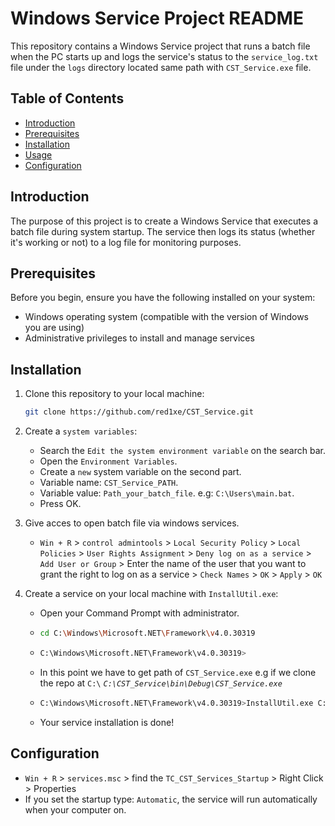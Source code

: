 # Windows Service Project README

This repository contains a Windows Service project that runs a batch file when the PC starts up and logs the service's status to the `service_log.txt` file under the `logs` directory located same path with `CST_Service.exe` file.

## Table of Contents

- [Introduction](#introduction)
- [Prerequisites](#prerequisites)
- [Installation](#installation)
- [Usage](#usage)
- [Configuration](#configuration)

## Introduction

The purpose of this project is to create a Windows Service that executes a batch file during system startup. The service then logs its status (whether it's working or not) to a log file for monitoring purposes.

## Prerequisites

Before you begin, ensure you have the following installed on your system:

- Windows operating system (compatible with the version of Windows you are using)
- Administrative privileges to install and manage services

## Installation

1. Clone this repository to your local machine:

   ```bash
   git clone https://github.com/red1xe/CST_Service.git
   ```

2. Create a `system variables`:

   - Search the `Edit the system environment variable` on the search bar.
   - Open the `Environment Variables`.
   - Create a `new` system variable on the second part.
   - Variable name: `CST_Service_PATH`.
   - Variable value: `Path_your_batch_file`. e.g: `C:\Users\main.bat`.
   - Press OK.

3. Give acces to open batch file via windows services.

   - `Win + R` > `control admintools` > `Local Security Policy` > `Local Policies` > `User Rights Assignment` > `Deny log on as a service` > `Add User or Group` > Enter the name of the user that you want to grant the right to log on as a service > `Check Names` > `OK` > `Apply` > `OK`

3. Create a service on your local machine with `InstallUtil.exe`:

   - Open your Command Prompt with administrator.
   - ```bash
     cd C:\Windows\Microsoft.NET\Framework\v4.0.30319
     ```
   - ```bash
     C:\Windows\Microsoft.NET\Framework\v4.0.30319>
     ```
   - In this point we have to get path of `CST_Service.exe` e.g if we clone the repo at `C:\` _`C:\CST_Service\bin\Debug\CST_Service.exe`_

   - ```bash
     C:\Windows\Microsoft.NET\Framework\v4.0.30319>InstallUtil.exe C:\CST_Service\bin\Debug\CST_Service.exe
     ```
   - Your service installation is done!

## Configuration

- `Win + R` > `services.msc` > find the `TC_CST_Services_Startup` > Right Click > Properties
- If you set the startup type: `Automatic`, the service will run automatically when your computer on.
